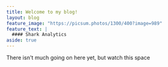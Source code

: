 ```yaml
---
title: Welcome to my blog!
layout: blog
feature_image: "https://picsum.photos/1300/400?image=989"
feature_text: |
  #### Shark Analytics
aside: true
---
```


There isn't much going on here yet, but watch this space
